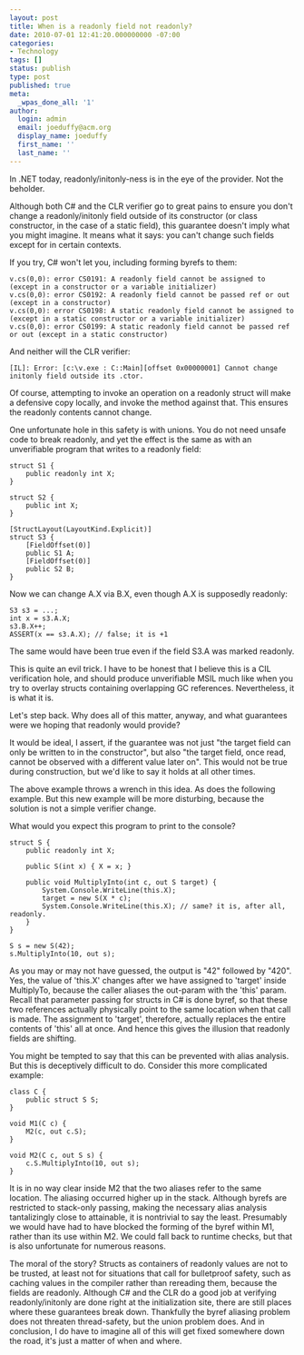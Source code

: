 ```yaml
---
layout: post
title: When is a readonly field not readonly?
date: 2010-07-01 12:41:20.000000000 -07:00
categories:
- Technology
tags: []
status: publish
type: post
published: true
meta:
  _wpas_done_all: '1'
author:
  login: admin
  email: joeduffy@acm.org
  display_name: joeduffy
  first_name: ''
  last_name: ''
---
```

In .NET today, readonly/initonly-ness is in the eye of the provider. Not the beholder.

Although both C# and the CLR verifier go to great pains to ensure you don't change
a readonly/initonly field outside of its constructor (or class constructor, in the
case of a static field), this guarantee doesn't imply what you might imagine. It
means what it says: you can't change such fields except for in certain contexts.

If you try, C# won't let you, including forming byrefs to them:

```
v.cs(0,0): error CS0191: A readonly field cannot be assigned to (except in a constructor or a variable initializer)
v.cs(0,0): error CS0192: A readonly field cannot be passed ref or out (except in a constructor)
v.cs(0,0): error CS0198: A static readonly field cannot be assigned to (except in a static constructor or a variable initializer)
v.cs(0,0): error CS0199: A static readonly field cannot be passed ref or out (except in a static constructor)
```

And neither will the CLR verifier:

```
[IL]: Error: [c:\v.exe : C::Main][offset 0x00000001] Cannot change initonly field outside its .ctor.
```

Of course, attempting to invoke an operation on a readonly struct will make a defensive
copy locally, and invoke the method against that. This ensures the readonly contents
cannot change.

One unfortunate hole in this safety is with unions. You do not need unsafe code to
break readonly, and yet the effect is the same as with an unverifiable program that
writes to a readonly field:

```
struct S1 {
    public readonly int X;
}

struct S2 {
    public int X;
}

[StructLayout(LayoutKind.Explicit)]
struct S3 {
    [FieldOffset(0)]
    public S1 A;
    [FieldOffset(0)]
    public S2 B;
}
```

Now we can change A.X via B.X, even though A.X is supposedly readonly:

```
S3 s3 = ...;
int x = s3.A.X;
s3.B.X++;
ASSERT(x == s3.A.X); // false; it is +1
```

The same would have been true even if the field S3.A was marked readonly.

This is quite an evil trick. I have to be honest that I believe this is a CIL verification
hole, and should produce unverifiable MSIL much like when you try to overlay structs
containing overlapping GC references. Nevertheless, it is what it is.

Let's step back. Why does all of this matter, anyway, and what guarantees were we
hoping that readonly would provide?

It would be ideal, I assert, if the guarantee was not just "the target field can
only be written to in the constructor", but also "the target field, once read, cannot
be observed with a different value later on". This would not be true during construction,
but we'd like to say it holds at all other times.

The above example throws a wrench in this idea. As does the following example. But
this new example will be more disturbing, because the solution is not a simple verifier
change.

What would you expect this program to print to the console?

```
struct S {
    public readonly int X;

    public S(int x) { X = x; }

    public void MultiplyInto(int c, out S target) {
        System.Console.WriteLine(this.X);
        target = new S(X * c);
        System.Console.WriteLine(this.X); // same? it is, after all, readonly.
    }
}

S s = new S(42);
s.MultiplyInto(10, out s);
```

As you may or may not have guessed, the output is "42" followed by "420". Yes, the
value of 'this.X' changes after we have assigned to 'target' inside MultiplyTo, because
the caller aliases the out-param with the 'this' param. Recall that parameter passing
for structs in C# is done byref, so that these two references actually physically
point to the same location when that call is made. The assignment to 'target', therefore,
actually replaces the entire contents of 'this' all at once. And hence this gives
the illusion that readonly fields are shifting.

You might be tempted to say that this can be prevented with alias analysis. But this
is deceptively difficult to do. Consider this more complicated example:

```
class C {
    public struct S S;
}

void M1(C c) {
    M2(c, out c.S);
}

void M2(C c, out S s) {
    c.S.MultiplyInto(10, out s);
}
```

It is in no way clear inside M2 that the two aliases refer to the same location.
The aliasing occurred higher up in the stack. Although byrefs are restricted to stack-only
passing, making the necessary alias analysis tantalizingly close to attainable, it
is nontrivial to say the least. Presumably we would have had to have blocked the
forming of the byref within M1, rather than its use within M2. We could fall back
to runtime checks, but that is also unfortunate for numerous reasons.

The moral of the story? Structs as containers of readonly values are not to be trusted,
at least not for situations that call for bulletproof safety, such as caching values
in the compiler rather than rereading them, because the fields are readonly. Although
C# and the CLR do a good job at verifying readonly/initonly are done right at the
initialization site, there are still places where these guarantees break down. Thankfully
the byref aliasing problem does not threaten thread-safety, but the union problem
does. And in conclusion, I do have to imagine all of this will get fixed somewhere
down the road, it's just a matter of when and where.

